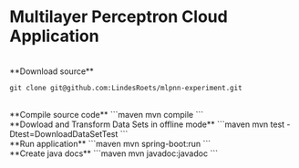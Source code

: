 # Multilayer Perceptron Cloud Application


<br/>
**Download source**

```git
git clone git@github.com:LindesRoets/mlpnn-experiment.git
```

<br/>
**Compile source code**
```maven
mvn compile
```

<br/>
**Dowload and Transform Data Sets in offline mode**
```maven
mvn test -Dtest=DownloadDataSetTest
```

<br/>
**Run application**
```maven
mvn spring-boot:run
```

<br/>
**Create java docs**
```maven
mvn javadoc:javadoc
```







